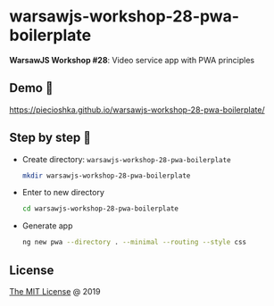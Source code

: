 # warsawjs-workshop-28-pwa-boilerplate

**WarsawJS Workshop #28**: Video service app with PWA principles

## Demo 🎉

<https://piecioshka.github.io/warsawjs-workshop-28-pwa-boilerplate/>

## Step by step 👣

* Create directory: `warsawjs-workshop-28-pwa-boilerplate`

    ```bash
    mkdir warsawjs-workshop-28-pwa-boilerplate
    ```

* Enter to new directory

    ```bash
    cd warsawjs-workshop-28-pwa-boilerplate
    ```

* Generate app

    ```bash
    ng new pwa --directory . --minimal --routing --style css
    ```

## License

[The MIT License](http://piecioshka.mit-license.org) @ 2019
